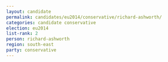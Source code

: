 ```yaml
---
layout: candidate
permalink: candidates/eu2014/conservative/richard-ashworth/
categories: candidate conservative
election: eu2014
list-rank: 2
person: richard-ashworth
region: south-east
party: conservative
---
```

